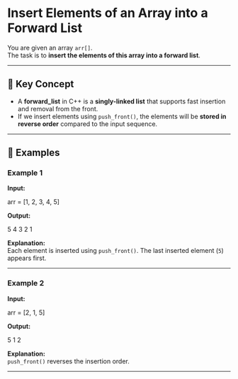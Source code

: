 # Insert Elements of an Array into a Forward List

You are given an array `arr[]`.  
The task is to **insert the elements of this array into a forward list**.

---

## 🔹 Key Concept
- A **forward_list** in C++ is a **singly-linked list** that supports fast insertion and removal from the front.  
- If we insert elements using `push_front()`, the elements will be **stored in reverse order** compared to the input sequence.

---

## 🔹 Examples

### Example 1
**Input:**  

arr = [1, 2, 3, 4, 5]


**Output:**  

5 4 3 2 1


**Explanation:**  
Each element is inserted using `push_front()`. The last inserted element (`5`) appears first.

---

### Example 2
**Input:**  

arr = [2, 1, 5]


**Output:**  

5 1 2


**Explanation:**  
`push_front()` reverses the insertion order.

---
